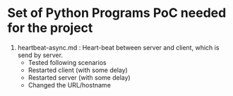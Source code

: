 # Set of Python Programs PoC needed for the project

1. heartbeat-async.md : Heart-beat between server and client, which is send by server.
   - Tested following scenarios
   - Restarted client (with some delay)
   - Restarted server (with some delay)
   - Changed the URL/hostname
